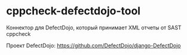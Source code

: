 # cppcheck-defectdojo-tool
Коннектор для DefectDojo, который принимает XML отчеты от SAST cppcheck

Проект DefectDojo:
https://github.com/DefectDojo/django-DefectDojo
